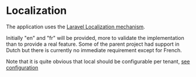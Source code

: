 # Localization

The application uses the [Laravel Localization mechanism](https://laravel.com/docs/8.x/localization).

Initially "en" and "fr" will be provided, more to validate the implementation than to provide a real feature. Some of the parent project had support in Dutch but there is currently no immediate requirement except for French. 

Note that it is quite obvious that local should be configurable per tenant, [see configuration](configuration.md)